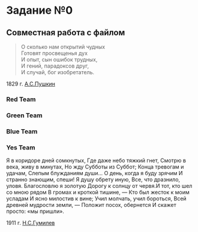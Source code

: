 # Задание №0
## Совместная работа с файлом
>О сколько нам открытий чудных</br>
Готовят просвещенья дух</br>
И опыт, сын ошибок трудных,</br>
И гений, парадоксов друг,</br>
И случай, бог изобретатель.</br>

1829 г. [А.С.Пушкин](https://habr.com/ru/companies/skillbox/articles/413161/)

### Red Team

### Green Team

### Blue Team

### Yes Team


Я в коридоре дней сомкнутых,
Где даже небо тяжкий гнет,
Смотрю в века, живу в минутах,
Но жду Субботы из Суббот; Конца тревогам и удачам,
Слепым блужданиям души…
О день, когда я буду зрячим
И странно знающим, спеши! Я душу обрету иную,
Все, что дразнило, уловя.
Благословлю я золотую
Дорогу к солнцу от червя.И тот, кто шел со мною рядом
В громах и кроткой тишине, —
Кто был жесток к моим усладам
И ясно милостив к вине; Учил молчать, учил бороться,
Всей древней мудрости земли, —
Положит посох, обернется
И скажет просто: «мы пришли».


1911 г. [Н.С.Гумилев](https://www.culture.ru/poems/38838/vechnoe)